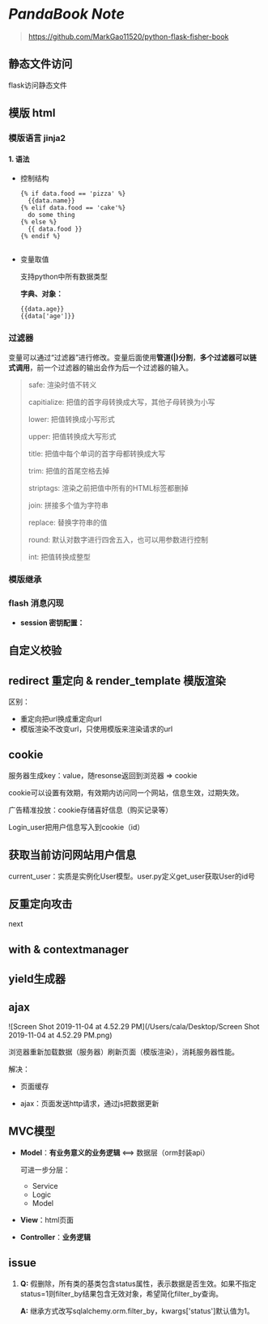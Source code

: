 # *PandaBook Note*

> https://github.com/MarkGao11520/python-flask-fisher-book

## 静态文件访问

flask访问静态文件

## 模版 html

### 模版语言 jinja2

#### 1. 语法

- 控制结构

  ```jinja2
  {% if data.food == 'pizza' %}
  	{{data.name}}
  {% elif data.food == 'cake'%}
  	do some thing
  {% else %}
  	{{ data.food }}
  {% endif %}
  
  
  ```

  

- 变量取值

  支持python中所有数据类型

  **字典、对象：**

  ```jinja2
  {{data.age}}
  {{data['age']}}
  ```

### 过滤器

变量可以通过“过滤器”进行修改。变量后面使用**管道(|)分割**，**多个过滤器可以链式调用**，前一个过滤器的输出会作为后一个过滤器的输入。

> safe:      渲染时值不转义
>
> capitialize:   把值的首字母转换成大写，其他子母转换为小写
>
> lower:    把值转换成小写形式
>
> upper:    把值转换成大写形式
>
> title:    把值中每个单词的首字母都转换成大写
>
> trim:      把值的首尾空格去掉
>
> striptags:    渲染之前把值中所有的HTML标签都删掉
>
> join:      拼接多个值为字符串
>
> replace:      替换字符串的值
>
> round:  默认对数字进行四舍五入，也可以用参数进行控制
>
> int:       把值转换成整型

### 模版继承



### flash 消息闪现

- **session 密钥配置：**



## 自定义校验

## redirect 重定向 & render_template 模版渲染

区别：

- 重定向把url换成重定向url
- 模版渲染不改变url，只使用模版来渲染请求的url

## cookie

服务器生成key：value，随resonse返回到浏览器 => cookie

cookie可以设置有效期，有效期内访问同一个网站，信息生效，过期失效。

广告精准投放：cookie存储喜好信息（购买记录等）

Login_user把用户信息写入到cookie（id）

## 获取当前访问网站用户信息

current_user：实质是实例化User模型。user.py定义get_user获取User的id号

## 反重定向攻击

next

## with & contextmanager



## yield生成器



## ajax

![Screen Shot 2019-11-04 at 4.52.29 PM](/Users/cala/Desktop/Screen Shot 2019-11-04 at 4.52.29 PM.png)

浏览器重新加载数据（服务器）刷新页面（模版渲染），消耗服务器性能。

解决：

- 页面缓存

- ajax：页面发送http请求，通过js把数据更新

## MVC模型

- **Model**：**有业务意义的业务逻辑** <==> 数据层（orm封装api）

  可进一步分层：

  - Service
  - Logic
  - Model   

- **View**：html页面

- **Controller**：**业务逻辑**

  

## issue

1. **Q:** 假删除，所有类的基类包含status属性，表示数据是否生效。如果不指定status=1则filter_by结果包含无效对象，希望简化filter_by查询。

   **A:** 继承方式改写sqlalchemy.orm.filter_by，kwargs['status']默认值为1。

